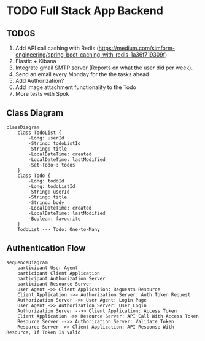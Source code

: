 # TODO Full Stack App Backend

## TODOS

1. Add API call cashing with Redis (https://medium.com/simform-engineering/spring-boot-caching-with-redis-1a36f719309f)
2. Elastic + Kibana
3. Integrate gmail SMTP server (Reports on what the user did per week).
4. Send an email every Monday for the the tasks ahead
5. Add Authorization?
6. Add image attachment functionality to the Todo
7. More tests with Spok

## Class Diagram

```mermaid
classDiagram
    class TodoList {
        -Long: userId
        -String: todoListId
        -String: title
        -LocalDateTime: created
        -LocalDateTime: lastModified
        -Set~Todo~: todos
    }
    class Todo {
        -Long: todoId
        -Long: todoListId
        -String: userId
        -String: title
        -String: body
        -LocalDateTime: created
        -LocalDateTime: lastModified
        -Boolean: favourite
    }
    TodoList --> Todo: One-to-Many
```

## Authentication Flow

```mermaid
sequenceDiagram
    participant User Agent
    participant Client Application
    participant Authorization Server
    participant Resource Server
    User Agent ->> Client Application: Requests Resource
    Client Application ->> Authorization Server: Auth Token Request
    Authorization Server ->> User Agent: Login Page
    User Agent ->> Authorization Server: User Login
    Authorization Server -->> Client Application: Access Token
    Client Application ->> Resource Server: API Call With Access Token
    Resource Server -->> Authorization Server: Validate Token
    Resource Server ->> Client Application: API Response With Resource, If Token Is Valid
```
